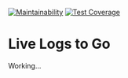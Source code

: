 [![Maintainability](https://api.codeclimate.com/v1/badges/542dcba773db3daf5fe6/maintainability)](https://codeclimate.com/github/blueworrybear/livelogs/maintainability)
[![Test Coverage](https://api.codeclimate.com/v1/badges/542dcba773db3daf5fe6/test_coverage)](https://codeclimate.com/github/blueworrybear/livelogs/test_coverage)

# Live Logs to Go

Working...
